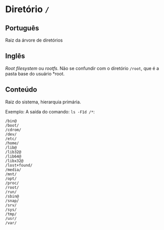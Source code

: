 # Diretório `/`

## Português

Raiz da árvore de diretórios

## Inglês

*Root filesystem* ou *rootfs*. Não se confundir com o diretório `/root`, que é a pasta base do usuário *root.

## Conteúdo

Raiz do sistema, hierarquia primária.

Exemplo: A saída do comando: `ls -F1d /*`:

```
/bin@
/boot/
/cdrom/
/dev/
/etc/
/home/
/lib@
/lib32@
/lib64@
/libx32@
/lost+found/
/media/
/mnt/
/opt/
/proc/
/root/
/run/
/sbin@
/snap/
/srv/
/sys/
/tmp/
/usr/
/var/
```